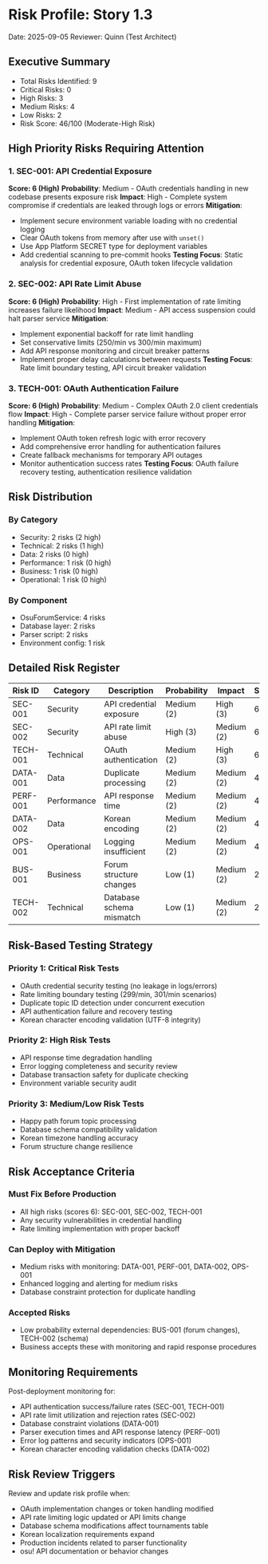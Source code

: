 # Risk Profile: Story 1.3

Date: 2025-09-05
Reviewer: Quinn (Test Architect)

## Executive Summary

- Total Risks Identified: 9
- Critical Risks: 0
- High Risks: 3
- Medium Risks: 4
- Low Risks: 2
- Risk Score: 46/100 (Moderate-High Risk)

## High Priority Risks Requiring Attention

### 1. SEC-001: API Credential Exposure

**Score: 6 (High)**
**Probability**: Medium - OAuth credentials handling in new codebase presents exposure risk
**Impact**: High - Complete system compromise if credentials are leaked through logs or errors
**Mitigation**:

- Implement secure environment variable loading with no credential logging
- Clear OAuth tokens from memory after use with `unset()`
- Use App Platform SECRET type for deployment variables
- Add credential scanning to pre-commit hooks
**Testing Focus**: Static analysis for credential exposure, OAuth token lifecycle validation

### 2. SEC-002: API Rate Limit Abuse

**Score: 6 (High)**
**Probability**: High - First implementation of rate limiting increases failure likelihood
**Impact**: Medium - API access suspension could halt parser service
**Mitigation**:

- Implement exponential backoff for rate limit handling
- Set conservative limits (250/min vs 300/min maximum)
- Add API response monitoring and circuit breaker patterns
- Implement proper delay calculations between requests
**Testing Focus**: Rate limit boundary testing, API circuit breaker validation

### 3. TECH-001: OAuth Authentication Failure

**Score: 6 (High)**
**Probability**: Medium - Complex OAuth 2.0 client credentials flow
**Impact**: High - Complete parser service failure without proper error handling
**Mitigation**:

- Implement OAuth token refresh logic with error recovery
- Add comprehensive error handling for authentication failures
- Create fallback mechanisms for temporary API outages
- Monitor authentication success rates
**Testing Focus**: OAuth failure recovery testing, authentication resilience validation

## Risk Distribution

### By Category

- Security: 2 risks (2 high)
- Technical: 2 risks (1 high)
- Data: 2 risks (0 high)
- Performance: 1 risk (0 high)
- Business: 1 risk (0 high)
- Operational: 1 risk (0 high)

### By Component

- OsuForumService: 4 risks
- Database layer: 2 risks
- Parser script: 2 risks
- Environment config: 1 risk

## Detailed Risk Register

| Risk ID  | Category    | Description              | Probability | Impact     | Score | Priority |
|----------|-------------|--------------------------|-------------|------------|-------|----------|
| SEC-001  | Security    | API credential exposure  | Medium (2)  | High (3)   | 6     | High     |
| SEC-002  | Security    | API rate limit abuse     | High (3)    | Medium (2) | 6     | High     |
| TECH-001 | Technical   | OAuth authentication     | Medium (2)  | High (3)   | 6     | High     |
| DATA-001 | Data        | Duplicate processing     | Medium (2)  | Medium (2) | 4     | Medium   |
| PERF-001 | Performance | API response time        | Medium (2)  | Medium (2) | 4     | Medium   |
| DATA-002 | Data        | Korean encoding          | Medium (2)  | Medium (2) | 4     | Medium   |
| OPS-001  | Operational | Logging insufficient     | Medium (2)  | Medium (2) | 4     | Medium   |
| BUS-001  | Business    | Forum structure changes  | Low (1)     | Medium (2) | 2     | Low      |
| TECH-002 | Technical   | Database schema mismatch | Low (1)     | Medium (2) | 2     | Low      |

## Risk-Based Testing Strategy

### Priority 1: Critical Risk Tests

- OAuth credential security testing (no leakage in logs/errors)
- Rate limiting boundary testing (299/min, 301/min scenarios)
- Duplicate topic ID detection under concurrent execution
- API authentication failure and recovery testing
- Korean character encoding validation (UTF-8 integrity)

### Priority 2: High Risk Tests

- API response time degradation handling
- Error logging completeness and security review
- Database transaction safety for duplicate checking
- Environment variable security audit

### Priority 3: Medium/Low Risk Tests

- Happy path forum topic processing
- Database schema compatibility validation
- Korean timezone handling accuracy
- Forum structure change resilience

## Risk Acceptance Criteria

### Must Fix Before Production

- All high risks (scores 6): SEC-001, SEC-002, TECH-001
- Any security vulnerabilities in credential handling
- Rate limiting implementation with proper backoff

### Can Deploy with Mitigation

- Medium risks with monitoring: DATA-001, PERF-001, DATA-002, OPS-001
- Enhanced logging and alerting for medium risks
- Database constraint protection for duplicate handling

### Accepted Risks

- Low probability external dependencies: BUS-001 (forum changes), TECH-002 (schema)
- Business accepts these with monitoring and rapid response procedures

## Monitoring Requirements

Post-deployment monitoring for:

- API authentication success/failure rates (SEC-001, TECH-001)
- API rate limit utilization and rejection rates (SEC-002)
- Database constraint violations (DATA-001)
- Parser execution times and API response latency (PERF-001)
- Error log patterns and security indicators (OPS-001)
- Korean character encoding validation checks (DATA-002)

## Risk Review Triggers

Review and update risk profile when:

- OAuth implementation changes or token handling modified
- API rate limiting logic updated or API limits change
- Database schema modifications affect tournaments table
- Korean localization requirements expand
- Production incidents related to parser functionality
- osu! API documentation or behavior changes